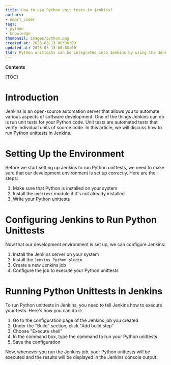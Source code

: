 ```yaml
---
title: How to use Python unit tests in jenkins?
authors:
- smart_coder
tags:
- python
- knowledge
thumbnail: images/python.png
created_at: 2023-03-13 00:00:00
updated_at: 2023-03-13 00:00:00
tldr: Python unittests can be integrated into Jenkins by using the Jenkins plugins such as the Jenkins PyUnit plugin, Jenkins xUnit plugin and Jenkins Cucumber reports plugin.
---
```


**Contents**

[TOC]

# Introduction

Jenkins is an open-source automation server that allows you to automate various aspects of software development. One of the things Jenkins can do is run unit tests for your Python code. Unit tests are automated tests that verify individual units of source code. In this article, we will discuss how to run Python unittests in Jenkins.

# Setting Up the Environment

Before we start setting up Jenkins to run Python unittests, we need to make sure that our development environment is set up correctly. Here are the steps:

1. Make sure that Python is installed on your system
2. Install the `unittest` module if it's not already installed
3. Write your Python unittests

# Configuring Jenkins to Run Python Unittests

Now that our development environment is set up, we can configure Jenkins:

1. Install the Jenkins server on your system
2. Install the `Jenkins Python plugin`
3. Create a new Jenkins job
4. Configure the job to execute your Python unittests

# Running Python Unittests in Jenkins

To run Python unittests in Jenkins, you need to tell Jenkins how to execute your tests. Here's how you can do it:

1. Go to the configuration page of the Jenkins job you created
2. Under the "Build" section, click "Add build step"
3. Choose "Execute shell"
4. In the command box, type the command to run your Python unittests
5. Save the configuration

Now, whenever you run the Jenkins job, your Python unittests will be executed and the results will be displayed in the Jenkins console output.
